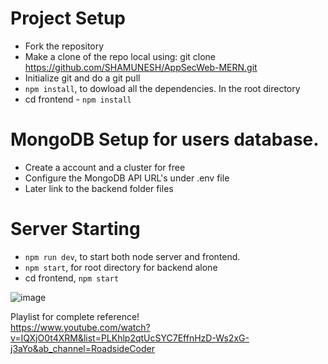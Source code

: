 # Project Setup
- Fork the repository
- Make a clone of the repo local using: git clone https://github.com/SHAMUNESH/AppSecWeb-MERN.git
- Initialize git and do a git pull
- ```npm install```, to dowload all the dependencies. In the root directory
- cd frontend - ```npm install```

# MongoDB Setup for users database.
- Create a account and a cluster for free
- Configure the MongoDB API URL's under .env file 
- Later link to the backend folder files 

# Server Starting
- ```npm run dev```, to start both node server and frontend.
- ```npm start```, for root directory for backend alone
- cd frontend, ```npm start```

![image](https://user-images.githubusercontent.com/64699355/156125608-c33400a2-3151-4c2e-892b-04843fd1356f.png)

Playlist for complete reference! <br>
https://www.youtube.com/watch?v=IQXjO0t4XRM&list=PLKhlp2qtUcSYC7EffnHzD-Ws2xG-j3aYo&ab_channel=RoadsideCoder
